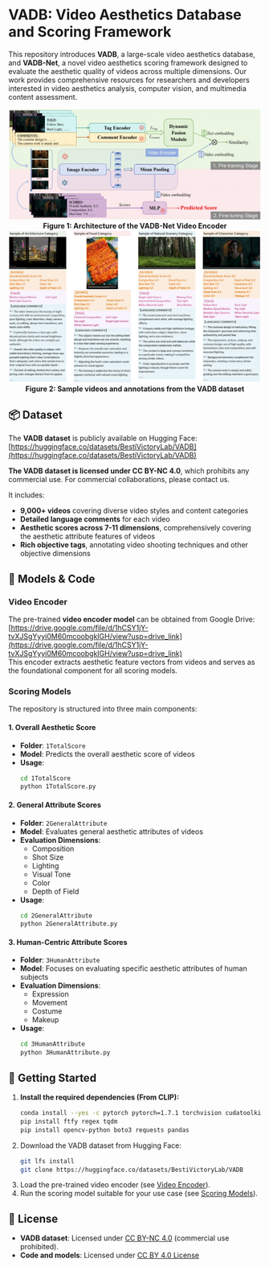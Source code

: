 # VADB: Video Aesthetics Database and Scoring Framework

This repository introduces **VADB**, a large-scale video aesthetics database, and **VADB-Net**, a novel video aesthetics scoring framework designed to evaluate the aesthetic quality of videos across multiple dimensions. Our work provides comprehensive resources for researchers and developers interested in video aesthetics analysis, computer vision, and multimedia content assessment.

<div align="center">
  <img src="VADB-Net.png" alt="VADB-Net Architecture" width="700" />
  <br>
  <b>Figure 1: Architecture of the VADB-Net Video Encoder</b>
</div>


<div align="center">
  <img src="VADB-examples.png" alt="VADB Examples" width="700" />
  <br>
  <b>Figure 2: Sample videos and annotations from the VADB dataset</b>
</div>

## 📦 Dataset
The **VADB dataset** is publicly available on Hugging Face:  
[https://huggingface.co/datasets/BestiVictoryLab/VADB](https://huggingface.co/datasets/BestiVictoryLab/VADB)

**The VADB dataset is licensed under CC BY-NC 4.0**, which prohibits any commercial use. For commercial collaborations, please contact us.

It includes:
- **9,000+ videos** covering diverse video styles and content categories
- **Detailed language comments** for each video
- **Aesthetic scores across 7-11 dimensions**, comprehensively covering the aesthetic attribute features of videos
- **Rich objective tags**, annotating video shooting techniques and other objective dimensions

## 🧠 Models & Code

### Video Encoder
The pre-trained **video encoder model** can be obtained from Google Drive:  
[https://drive.google.com/file/d/1hCSY1jY-tvXJSgYyyi0M60mcoobgkIGH/view?usp=drive_link](https://drive.google.com/file/d/1hCSY1jY-tvXJSgYyyi0M60mcoobgkIGH/view?usp=drive_link)  
This encoder extracts aesthetic feature vectors from videos and serves as the foundational component for all scoring models.

### Scoring Models
The repository is structured into three main components:

#### 1. Overall Aesthetic Score
- **Folder**: `1TotalScore`
- **Model**: Predicts the overall aesthetic score of videos
- **Usage**:
  ```bash
  cd 1TotalScore
  python 1TotalScore.py
  ```

#### 2. General Attribute Scores
- **Folder**: `2GeneralAttribute`
- **Model**: Evaluates general aesthetic attributes of videos
- **Evaluation Dimensions**:
  - Composition
  - Shot Size
  - Lighting
  - Visual Tone
  - Color
  - Depth of Field
- **Usage**:
  ```bash
  cd 2GeneralAttribute
  python 2GeneralAttribute.py
  ```

#### 3. Human-Centric Attribute Scores
- **Folder**: `3HumanAttribute`
- **Model**: Focuses on evaluating specific aesthetic attributes of human subjects
- **Evaluation Dimensions**:
  - Expression
  - Movement
  - Costume
  - Makeup
- **Usage**:
  ```bash
  cd 3HumanAttribute
  python 3HumanAttribute.py
  ```

## 🚀 Getting Started  
1. **Install the required dependencies (From CLIP):**  
   ```bash  
   conda install --yes -c pytorch pytorch=1.7.1 torchvision cudatoolkit=11.0  
   pip install ftfy regex tqdm  
   pip install opencv-python boto3 requests pandas  
   ```  
2. Download the VADB dataset from Hugging Face:  
   ```bash  
   git lfs install  
   git clone https://huggingface.co/datasets/BestiVictoryLab/VADB  
   ```  
3. Load the pre-trained video encoder (see [Video Encoder](#video-encoder)).  
4. Run the scoring model suitable for your use case (see [Scoring Models](#scoring-models)). 

## 📜 License
- **VADB dataset**: Licensed under [CC BY-NC 4.0](https://creativecommons.org/licenses/by-nc/4.0/) (commercial use prohibited).
- **Code and models**: Licensed under [CC BY 4.0 License](https://creativecommons.org/licenses/by/4.0/)
    
